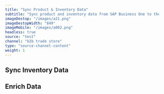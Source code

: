 ```yaml
---
title: "Sync Product & Inventory Data"
subtitle: "Sync product and inventory data from SAP Business One to the B2B Trade Store"
imageDestop: "/images/a21.png"
imageDestopWidth: "849"
imageMobile: "/images/a002.png"
headless: true
source: "test"
channel: "b2b trade store"
type: "source-channel-content"
weight: 1
---
```


## Sync Inventory Data

## Enrich Data 
